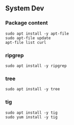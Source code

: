 ## System Dev

### Package content

```
sudo apt install -y apt-file
sudo apt-file update
apt-file list curl
```

### ripgrep

```
sudo apt install -y ripgrep
```

### tree

```
sudo apt install -y tree
```

### tig

```
sudo apt install -y tig
sudo yum install -y tig
```
